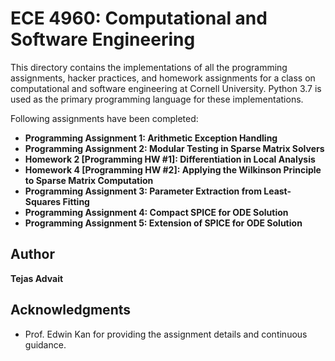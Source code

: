 # ECE 4960: Computational and Software Engineering

This directory contains the implementations of all the programming assignments, hacker practices, and homework assignments for a class on computational and software engineering at Cornell University. Python 3.7 is used as the primary programming language for these implementations.

Following assignments have been completed:

* **Programming Assignment 1: Arithmetic Exception Handling**
* **Programming Assignment 2:  Modular Testing in Sparse Matrix Solvers**
* **Homework 2 [Programming HW #1]: Differentiation in Local Analysis**
* **Homework 4 [Programming HW #2]: Applying the Wilkinson Principle to Sparse Matrix Computation**
* **Programming Assignment 3:  Parameter Extraction from Least-Squares Fitting**
* **Programming Assignment 4:  Compact SPICE for ODE Solution**
* **Programming Assignment 5:  Extension of SPICE for ODE Solution**


## Author

**Tejas Advait**

## Acknowledgments

* Prof. Edwin Kan for providing the assignment details and continuous guidance.